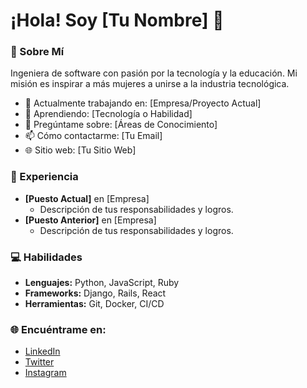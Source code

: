 # ¡Hola! Soy [Tu Nombre] 🌸

### 🌟 Sobre Mí

Ingeniera de software con pasión por la tecnología y la educación. Mi misión es inspirar a más mujeres a unirse a la industria tecnológica.

- 💼 Actualmente trabajando en: [Empresa/Proyecto Actual]
- 🌱 Aprendiendo: [Tecnología o Habilidad]
- 💬 Pregúntame sobre: [Áreas de Conocimiento]
- 📫 Cómo contactarme: [Tu Email]
- 🌐 Sitio web: [Tu Sitio Web]

### 💼 Experiencia

- **[Puesto Actual]** en [Empresa]
  - Descripción de tus responsabilidades y logros.
- **[Puesto Anterior]** en [Empresa]
  - Descripción de tus responsabilidades y logros.

### 💻 Habilidades

- **Lenguajes:** Python, JavaScript, Ruby
- **Frameworks:** Django, Rails, React
- **Herramientas:** Git, Docker, CI/CD

### 🌐 Encuéntrame en:

- [LinkedIn](https://linkedin.com/in/tu-usuario)
- [Twitter](https://twitter.com/tu-usuario)
- [Instagram](https://instagram.com/tu-usuario)
